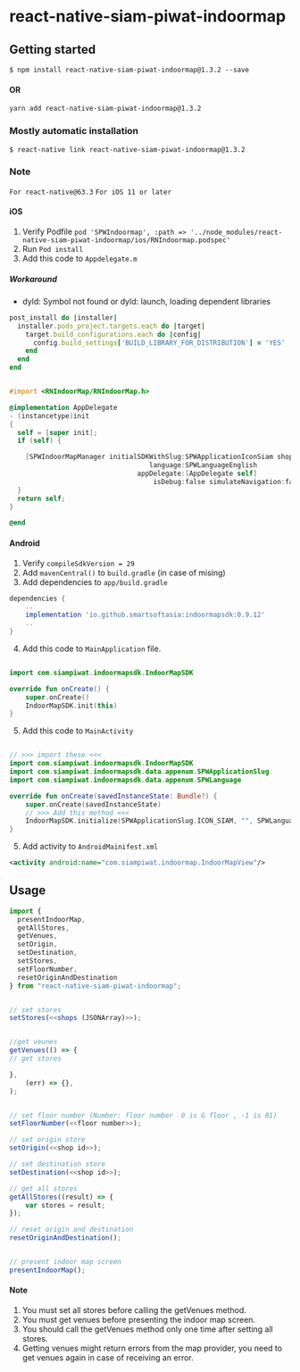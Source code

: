 # react-native-siam-piwat-indoormap

## Getting started

`$ npm install react-native-siam-piwat-indoormap@1.3.2 --save`

#### OR

`yarn add react-native-siam-piwat-indoormap@1.3.2`

### Mostly automatic installation

`$ react-native link react-native-siam-piwat-indoormap@1.3.2`

### Note

`For react-native@63.3`
`For iOS 11 or later`

#### iOS

1. Verify Podfile `pod 'SPWIndoormap', :path => '../node_modules/react-native-siam-piwat-indoormap/ios/RNIndoormap.podspec'`
2. Run `Pod install`
3. Add this code to `Appdelegate.m`

##### Workaround

- dyld: Symbol not found or dyld: launch, loading dependent libraries

```ruby
post_install do |installer|
  installer.pods_project.targets.each do |target|
    target.build_configurations.each do |config|
      config.build_settings['BUILD_LIBRARY_FOR_DISTRIBUTION'] = 'YES'
    end
  end
end
```

```objective-c

#import <RNIndoorMap/RNIndoorMap.h>

@implementation AppDelegate
- (instancetype)init
{
  self = [super init];
  if (self) {

    [SPWIndoorMapManager initialSDKWithSlug:SPWApplicationIconSiam shops:@[]
                                   language:SPWLanguageEnglish
                                appDelegate:[AppDelegate self]
                                    isDebug:false simulateNavigation:false];
  }
  return self;
}

@end

```

#### Android

1. Verify `compileSdkVersion = 29`
2. Add `mavenCentral()` to `build.gradle` (in case of mising)
3. Add dependencies to `app/build.gradle`

```groovy
dependencies {
    ..
    implementation 'io.github.smartsoftasia:indoormapsdk:0.9.12'
    ..
}
```

4. Add this code to `MainApplication` file.

```kotlin

import com.siampiwat.indoormapsdk.IndoorMapSDK

override fun onCreate() {
	super.onCreate()
	IndoorMapSDK.init(this)
}

```

5. Add this code to `MainActivity`

```kotlin

// >>> import these <<<
import com.siampiwat.indoormapsdk.IndoorMapSDK
import com.siampiwat.indoormapsdk.data.appenum.SPWApplicationSlug
import com.siampiwat.indoormapsdk.data.appenum.SPWLanguage

override fun onCreate(savedInstanceState: Bundle?) {
	super.onCreate(savedInstanceState)
	// >>> Add this method <<<
	IndoorMapSDK.initialize(SPWApplicationSlug.ICON_SIAM, "", SPWLanguage.TH, true)
}

```

5. Add activity to `AndroidMainifest.xml`

```xml
<activity android:name="com.siampiwat.indoormap.IndoorMapView"/>
```

## Usage

```javascript
import {
  presentIndoorMap,
  getAllStores,
  getVenues,
  setOrigin,
  setDestination,
  setStores,
  setFloorNumber,
  resetOriginAndDestination
} from "react-native-siam-piwat-indoormap";


// set stores
setStores(<<shops (JSONArray)>>);


//get veunes
getVenues(() => {
// get stores

},
	(err) => {},
);


// set floor number (Number: floor number  0 is G floor , -1 is B1)
setFloorNumber(<<floor number>>);

// set origin store
setOrigin(<<shop id>>);

// set destination store
setDestination(<<shop id>>);

// get all stores
getAllStores((result) => {
	var stores = result;
});

// reset origin and destination
resetOriginAndDestination();


// present indoor map screen
presentIndoorMap();

```

#### Note

1. You must set all stores before calling the getVenues method.
2. You must get venues before presenting the indoor map screen.
3. You should call the getVenues method only one time after setting all stores.
4. Getting venues might return errors from the map provider, you need to get venues again in case of receiving an error.

